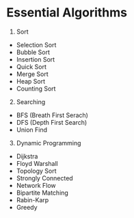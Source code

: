 # Essential Algorithms

1. Sort
 - Selection Sort
 - Bubble Sort
 - Insertion Sort
 - Quick Sort
 - Merge Sort
 - Heap Sort
 - Counting Sort

2. Searching
 - BFS (Breath First Serach)
 - DFS (Depth First Search)
 - Union Find

3. Dynamic Programming
 - Dijkstra 
 - Floyd Warshall
 - Topology Sort
 - Strongly Connected
 - Network Flow
 - Bipartite Matching
 - Rabin-Karp
 - Greedy
